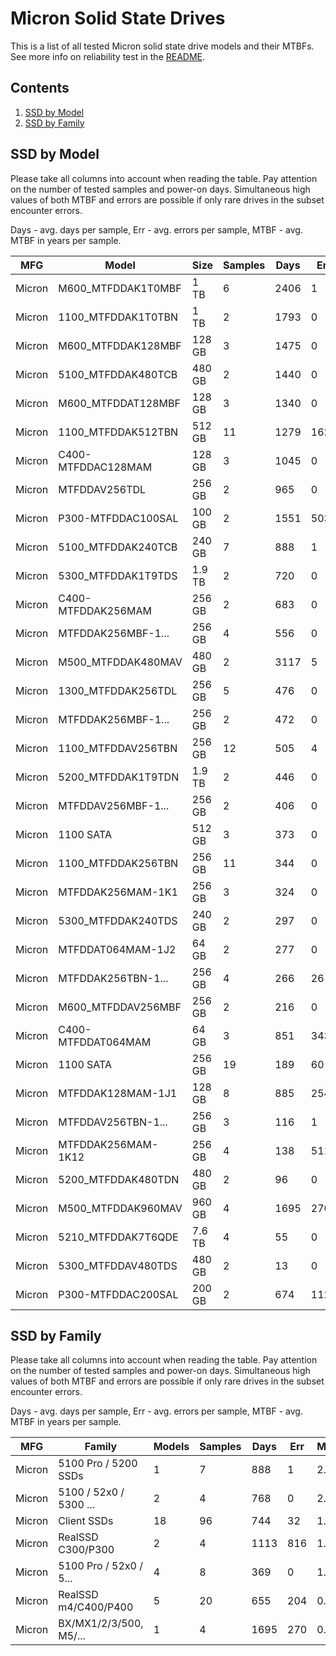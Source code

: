 Micron Solid State Drives
=========================

This is a list of all tested Micron solid state drive models and their MTBFs. See
more info on reliability test in the [README](https://github.com/bsdhw/SMART).

Contents
--------

1. [ SSD by Model  ](#ssd-by-model)
2. [ SSD by Family ](#ssd-by-family)

SSD by Model
------------

Please take all columns into account when reading the table. Pay attention on the
number of tested samples and power-on days. Simultaneous high values of both MTBF
and errors are possible if only rare drives in the subset encounter errors.

Days - avg. days per sample,
Err  - avg. errors per sample,
MTBF - avg. MTBF in years per sample.

| MFG       | Model              | Size   | Samples | Days  | Err   | MTBF |
|-----------|--------------------|--------|---------|-------|-------|------|
| Micron    | M600_MTFDDAK1T0MBF | 1 TB   | 6       | 2406  | 1     | 5.86   |
| Micron    | 1100_MTFDDAK1T0TBN | 1 TB   | 2       | 1793  | 0     | 4.91   |
| Micron    | M600_MTFDDAK128MBF | 128 GB | 3       | 1475  | 0     | 4.04   |
| Micron    | 5100_MTFDDAK480TCB | 480 GB | 2       | 1440  | 0     | 3.95   |
| Micron    | M600_MTFDDAT128MBF | 128 GB | 3       | 1340  | 0     | 3.67   |
| Micron    | 1100_MTFDDAK512TBN | 512 GB | 11      | 1279  | 162   | 3.12   |
| Micron    | C400-MTFDDAC128MAM | 128 GB | 3       | 1045  | 0     | 2.86   |
| Micron    | MTFDDAV256TDL      | 256 GB | 2       | 965   | 0     | 2.64   |
| Micron    | P300-MTFDDAC100SAL | 100 GB | 2       | 1551  | 503   | 2.30   |
| Micron    | 5100_MTFDDAK240TCB | 240 GB | 7       | 888   | 1     | 2.29   |
| Micron    | 5300_MTFDDAK1T9TDS | 1.9 TB | 2       | 720   | 0     | 1.98   |
| Micron    | C400-MTFDDAK256MAM | 256 GB | 2       | 683   | 0     | 1.87   |
| Micron    | MTFDDAK256MBF-1... | 256 GB | 4       | 556   | 0     | 1.52   |
| Micron    | M500_MTFDDAK480MAV | 480 GB | 2       | 3117  | 5     | 1.46   |
| Micron    | 1300_MTFDDAK256TDL | 256 GB | 5       | 476   | 0     | 1.31   |
| Micron    | MTFDDAK256MBF-1... | 256 GB | 2       | 472   | 0     | 1.29   |
| Micron    | 1100_MTFDDAV256TBN | 256 GB | 12      | 505   | 4     | 1.29   |
| Micron    | 5200_MTFDDAK1T9TDN | 1.9 TB | 2       | 446   | 0     | 1.22   |
| Micron    | MTFDDAV256MBF-1... | 256 GB | 2       | 406   | 0     | 1.11   |
| Micron    | 1100 SATA          | 512 GB | 3       | 373   | 0     | 1.02   |
| Micron    | 1100_MTFDDAK256TBN | 256 GB | 11      | 344   | 0     | 0.94   |
| Micron    | MTFDDAK256MAM-1K1  | 256 GB | 3       | 324   | 0     | 0.89   |
| Micron    | 5300_MTFDDAK240TDS | 240 GB | 2       | 297   | 0     | 0.81   |
| Micron    | MTFDDAT064MAM-1J2  | 64 GB  | 2       | 277   | 0     | 0.76   |
| Micron    | MTFDDAK256TBN-1... | 256 GB | 4       | 266   | 26    | 0.69   |
| Micron    | M600_MTFDDAV256MBF | 256 GB | 2       | 216   | 0     | 0.59   |
| Micron    | C400-MTFDDAT064MAM | 64 GB  | 3       | 851   | 343   | 0.44   |
| Micron    | 1100 SATA          | 256 GB | 19      | 189   | 60    | 0.43   |
| Micron    | MTFDDAK128MAM-1J1  | 128 GB | 8       | 885   | 254   | 0.41   |
| Micron    | MTFDDAV256TBN-1... | 256 GB | 3       | 116   | 1     | 0.30   |
| Micron    | MTFDDAK256MAM-1K12 | 256 GB | 4       | 138   | 511   | 0.29   |
| Micron    | 5200_MTFDDAK480TDN | 480 GB | 2       | 96    | 0     | 0.26   |
| Micron    | M500_MTFDDAK960MAV | 960 GB | 4       | 1695  | 270   | 0.19   |
| Micron    | 5210_MTFDDAK7T6QDE | 7.6 TB | 4       | 55    | 0     | 0.15   |
| Micron    | 5300_MTFDDAV480TDS | 480 GB | 2       | 13    | 0     | 0.04   |
| Micron    | P300-MTFDDAC200SAL | 200 GB | 2       | 674   | 1129  | 0.00   |

SSD by Family
-------------

Please take all columns into account when reading the table. Pay attention on the
number of tested samples and power-on days. Simultaneous high values of both MTBF
and errors are possible if only rare drives in the subset encounter errors.

Days - avg. days per sample,
Err  - avg. errors per sample,
MTBF - avg. MTBF in years per sample.

| MFG       | Family                 | Models | Samples | Days  | Err   | MTBF |
|-----------|------------------------|--------|---------|-------|-------|------|
| Micron    | 5100 Pro / 5200 SSDs   | 1      | 7       | 888   | 1     | 2.29   |
| Micron    | 5100 / 52x0 / 5300 ... | 2      | 4       | 768   | 0     | 2.10   |
| Micron    | Client SSDs            | 18     | 96      | 744   | 32    | 1.77   |
| Micron    | RealSSD C300/P300      | 2      | 4       | 1113  | 816   | 1.15   |
| Micron    | 5100 Pro / 52x0 / 5... | 4      | 8       | 369   | 0     | 1.01   |
| Micron    | RealSSD m4/C400/P400   | 5      | 20      | 655   | 204   | 0.97   |
| Micron    | BX/MX1/2/3/500, M5/... | 1      | 4       | 1695  | 270   | 0.19   |

